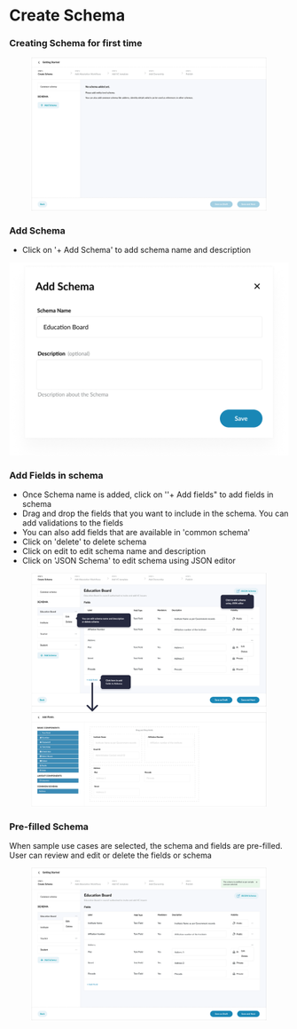 # Create Schema

### Creating Schema for first time

<figure><img src="../../../../.gitbook/assets/image (16).png" alt=""><figcaption></figcaption></figure>

### Add Schema

* Click on '+ Add Schema' to add schema name and description

![](<../../../../.gitbook/assets/image (6) (2) (1).png>)

### Add Fields in schema

* Once Schema name is added, click on ''+ Add fields" to add fields in schema
* Drag and drop the fields that you want to include in the schema. You can add validations to the fields
* You can also add fields that are available in 'common schema'
* Click on 'delete' to delete schema
* Click on edit to edit schema name and description
* Click on 'JSON Schema' to edit schema using JSON editor

<figure><img src="../../../../.gitbook/assets/image (1) (1) (2) (1).png" alt=""><figcaption></figcaption></figure>

### Pre-filled Schema

When sample use cases are selected, the schema and fields are pre-filled. User can review and edit or delete the fields or schema

<figure><img src="../../../../.gitbook/assets/image (13).png" alt=""><figcaption></figcaption></figure>

